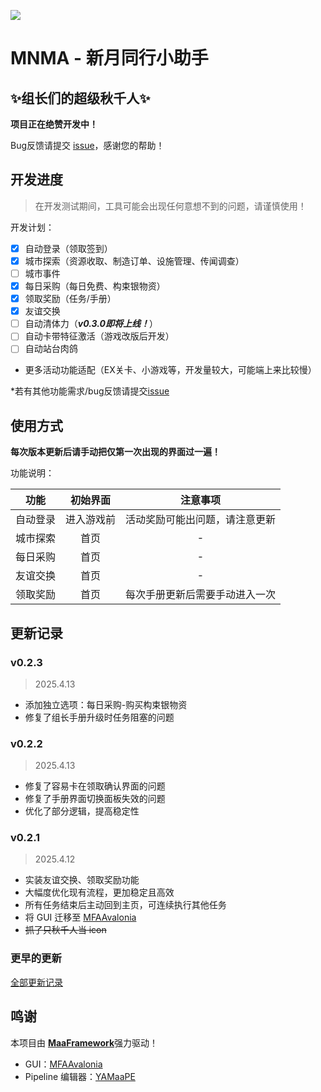 ![](https://s21.ax1x.com/2025/04/13/pEW9bM6.png)

# MNMA - 新月同行小助手
## ✨组长们的超级秋千人✨  

**项目正在绝赞开发中！**

Bug反馈请提交 [issue](https://github.com/kqcoxn/MaaNewMoonAccompanying/issues?q=is%3Aissue)，感谢您的帮助！

## 开发进度

> 在开发测试期间，工具可能会出现任何意想不到的问题，请谨慎使用！

开发计划：

- [x] 自动登录（领取签到）
- [x] 城市探索（资源收取、制造订单、设施管理、传闻调查）
- [ ] 城市事件
- [x] 每日采购（每日免费、构束银物资）
- [x] 领取奖励（任务/手册）
- [x] 友谊交换
- [ ] 自动清体力（**_v0.3.0即将上线！_**）
- [ ] 自动卡带特征激活（游戏改版后开发）
- [ ] 自动站台肉鸽
- 更多活动功能适配（EX关卡、小游戏等，开发量较大，可能端上来比较慢）

\*若有其他功能需求/bug反馈请提交[issue](https://github.com/kqcoxn/MaaNewMoonAccompanying/issues?q=is%3Aissue)

## 使用方式

​**​每次版本更新后请手动把仅第一次出现的界面过一遍！​**​

功能说明：

|   功能   |  初始界面  |            注意事项            |
| :------: | :--------: | :----------------------------: |
| 自动登录 | 进入游戏前 | 活动奖励可能出问题，请注意更新 |
| 城市探索 |    首页    |               -                |
| 每日采购 |    首页    |               -                |
| 友谊交换 |    首页    |               -                |
| 领取奖励 |    首页    | 每次手册更新后需要手动进入一次 |

## 更新记录

### v0.2.3

> 2025.4.13

- 添加独立选项：每日采购-购买构束银物资
- 修复了组长手册升级时任务阻塞的问题

### v0.2.2

> 2025.4.13

- 修复了容易卡在领取确认界面的问题
- 修复了手册界面切换面板失效的问题
- 优化了部分逻辑，提高稳定性

### v0.2.1

> 2025.4.12

- 实装友谊交换、领取奖励功能
- 大幅度优化现有流程，更加稳定且高效
- 所有任务结束后主动回到主页，可连续执行其他任务
- 将 GUI 迁移至 [MFAAvalonia](https://github.com/SweetSmellFox/MFAAvalonia/tree/master)
- ~~抓了只秋千人当 icon~~

### 更早的更新

[全部更新记录](https://github.com/kqcoxn/MaaNewMoonAccompanying?tab=readme-ov-file#%E6%9B%B4%E6%96%B0%E8%AE%B0%E5%BD%95)

## 鸣谢

本项目由 ​**​[MaaFramework](https://github.com/MaaXYZ/MaaFramework)​**​ 强力驱动！

- GUI：[MFAAvalonia](https://github.com/SweetSmellFox/MFAAvalonia/tree/master)
- Pipeline 编辑器：[YAMaaPE](https://github.com/kqcoxn/YAMaaPE)

